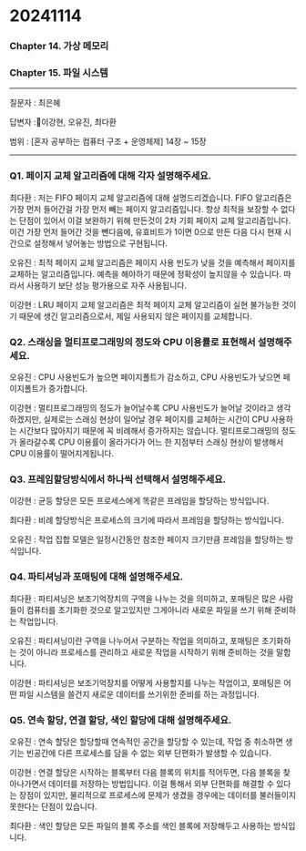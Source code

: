 # 20241114 
### Chapter 14. 가상 메모리
### Chapter 15. 파일 시스템

---

질문자 : 최은혜

답변자 :이강현, 오유진, 최다환

범위 : [혼자 공부하는 컴퓨터 구조 + 운영체제] 14장 ~ 15장

---

### Q1. 페이지 교체 알고리즘에 대해 각자 설명해주세요.

최다환 : 저는 FIFO 페이지 교체 알고리즘에 대해 설명드리겠습니다. FIFO 알고리즘은 가장 먼저 들어간걸 가장 먼저 빼는 페이지 알고리즘입니다. 항상 최적을 보장할 수 없다는 단점이 있어서 이걸 보완하기 위해 만든것이 2차 기회 페이지 교체 알고리즘입니다. 이건 가장 먼저 들어간 것을 뺀다음에, 유효비트가 1이면 0으로 만든 다음 다시 현재 시간으로 설정해서 넣어놓는 방법으로 구현됩니다. 

오유진 : 최적 페이지 교체 알고리즘은 페이지 사용 빈도가 낮을 것을 예측해서 페이지를 교체하는 알고리즘입니다. 예측을 해야하기 때문에 정확성이 높지않을 수 있습니다. 따라서 사용하기 보단 성능 평가용으로 자주 사용됩니다.

이강현 : LRU 페이지 교체 알고리즘은 최적 페이지 교체 알고리즘이 실현 불가능한 것이기 때문에 생긴 알고리즘으로서, 제일 사용되지 않은 페이지를 교체합니다. 


### Q2. 스래싱을 멀티프로그래밍의 정도와 CPU 이용률로 표현해서 설명해주세요.

오유진 : CPU 사용빈도가 높으면 페이지폴트가 감소하고, CPU 사용빈도가 낮으면 페이지폴트가 증가합니다.

이강현 : 멀티프로그래밍의 정도가 늘어날수록 CPU 사용빈도가 늘어날 것이라고 생각하겠지만, 실제로는 스래싱 현상이 일어날 경우 페이지를 교체하는 시간이 CPU 사용하는 시간보다 많아지기 때문에 꼭 비례해서 증가하지는 않습니다. 멀티프로그래밍의 정도가 올라갈수록 CPU 이용률이 올라가다가 어느 한 지점부터 스래싱 현상이 발생해서 CPU 이용률이 떨어지게됩니다.


### Q3. 프레임할당방식에서 하나씩 선택해서 설명해주세요.

이강현 : 균등 할당은 모든 프로세스에게 똑같은 프레임을 할당하는 방식입니다. 

최다환 : 비례 할당방식은 프로세스의 크기에 따라서 프레임을 할당하는 방식입니다. 

오유진 : 작업 집합 모델은 일정시간동안 참조한 페이지 크기만큼 프레임을 할당하는 방식입니다.

### Q4. 파티셔닝과 포매팅에 대해 설명해주세요.

최다환 : 파티셔닝은 보조기억장치의 구역을 나누는 것을 의미하고, 포매팅은 많은 사람들이 컴퓨터를 초기화한 것으로 알고있지만 그게아니라 새로운 파일을 쓰기 위해 준비하는 작업입니다.

오유진 : 파티셔닝이란 구역을 나누어서 구분하는 작업을 의미하고, 포매팅은 초기화하는 것이 아니라 프로세스를 관리하고 새로운 작업을 시작하기 위해 준비하는 것을 말합니다.

이강현 : 파티셔닝은 보조기억장치를 어떻게 사용할지를 나누는 작업이고, 포매팅은 어떤 파일 시스템을 쓸건지 새로운 데이터를 쓰기위한 준비를 하는 과정입니다.

### Q5. 연속 할당, 연결 할당, 색인 할당에 대해 설명해주세요.

오유진 : 연속 할당은 할당할때 연속적인 공간을 할당할 수 있는데, 작업 중 취소하면 생기는 빈공간에 다른 프로세스를 담을 수 없는 외부 단편화가 발생할 수 있습니다.

이강현 : 연결 할당은 시작하는 블록부터 다음 블록의 위치를 적어두면, 다음 블록을 찾아나가면서 데이터를 저장하는 방법입니다. 이걸 통해서 외부 단편화를 해결할 수 있다는 장점이 있지만, 물리적으로 프로세스에 문제가 생겼을 경우에는 데이터를 불러들이지 못한다는 단점이 있습니다.

최다환 : 색인 할당은 모든 파일의 블록 주소를 색인 블록에 저장해두고 사용하는 방식입니다. 



